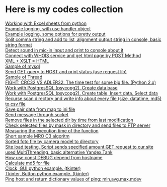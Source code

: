 # Here is my codes collection

<a href="https://github.com/avedensky/SamplesOffPython/blob/master/excel/xls_write.py">Working with Excel sheets from python</a><br>
<a href="https://github.com/avedensky/SamplesOffPython/blob/master/logging/log.py">Example logging, with use handler object</a><br>
<a href="https://github.com/avedensky/SamplesOffPython/blob/master/logging/log2Console.py">Example logging, some options for pretty output</a><br>
<a href="https://github.com/avedensky/SamplesOffPython/blob/master/strings/parse_str.py">Split comma string and add to list, alignment output string in console, basic string format</a><br>
<a href="https://github.com/avedensky/SamplesOffPython/blob/master/sound-mic-dectect/detectsound.py">Detect sound in mic-in input and print to console about it</a><br>
<a href="https://github.com/avedensky/SamplesOffPython/blob/master/urllib/urlibpost.py">Connect with WHOIS service and get html page by POST Method</a><br>
<a href="https://github.com/avedensky/SamplesOffPython/blob/master/xml-xslt-html/generatorHTML.py">XML + XSLT = HTML</a><br>
<a href="https://github.com/avedensky/SamplesOffPython/blob/master/mysql/mysql.py">Sample of mysql</a><br>
<a href="https://github.com/avedensky/SamplesOffPython/blob/master/request/checkhostbyget.py">Send GET query to HOST and print status (use request lib)</a><br>
<a href="https://github.com/avedensky/SamplesOffPython/blob/master/thread/threads.py">Sample of Thread</a><br>
<a href="https://github.com/avedensky/SamplesOffPython/blob/master/crc/crc.py">FIGHT: CRC32 VS ADLER32. The time test for some big file. (Python 2.x)</a><br>
<a href="https://github.com/avedensky/SamplesOffPython/blob/master/postgresql/createbd.py">Work with PostgresSQL (psycopg2). Create data base</a><br>
<a href="https://github.com/avedensky/SamplesOffPython/blob/master/postgresql/createtbl_insert_select.py">Work with PostgresSQL (psycopg2). Create table, Insert data, Select data</a><br>
<a href="https://github.com/avedensky/SamplesOffPython/blob/master/dir2csv/dir2csv.py">Recurse scan directory and write info about every file (size, datatime, md5) to csv file</a><br>
<a href="https://github.com/avedensky/SamplesOffPython/blob/master/voc2ini/voc2ini.py">Save pair data from map to ini file</a><br>
<a href="https://github.com/avedensky/SamplesOffPython/blob/master/send2socket/send2socket.py">Send message through socket</a><br>
<a href="https://github.com/avedensky/SamplesOffPython/blob/master/files_remove/remove_files_by_time.py">Remove files in the selected dir by time from last modification</a><br>
<a href="https://github.com/avedensky/SamplesOffPython/blob/master/ftp/ftp.py">Check selected files by mask in directory and send files to FTP server</a><br>
<a href="https://github.com/avedensky/SamplesOffPython/blob/master/execution_time/execution_time.py">Measuring the execution time of the function</a><br>
<a href="https://github.com/avedensky/SamplesOffPython/blob/master/mro_c3/mro.py">Short sample MRO C3 algoritm</a><br>
<a href="https://github.com/avedensky/SamplesOffPython/blob/master/sort_foto/foto_sort_to_dir.py">Sorted foto file by camera model to directory</a><br>
<a href="https://github.com/avedensky/SamplesOffPython/blob/master/sait_load_testing/stress.py">Site load testing. Script sends specified amount GET request to our site used MultiThreading, basic alternative Yandex.Tank</a><br>
<a href="https://github.com/avedensky/SamplesOffPython/blob/master/hostname/get_hostname.py">How use const DEBUG depend from hostname</a><br>
<a href="https://github.com/avedensky/SamplesOffPython/blob/master/md5/md5filesum.py">Calculate md5 for file</a><br>
<a href="https://github.com/avedensky/SamplesOffPython/blob/master/tkinter/clock.py">Clock, GUI python example. (tkinter)</a><br>
<a href="https://github.com/avedensky/SamplesOffPython/blob/master/tkinter/button.py">Tkinter, Button python example. (tkinter)</a><br>
<a href="https://github.com/avedensky/SamplesOffPython/blob/master/ping/ping_values.py">Ping host and return dictionary values of ping: min,avg,max,mdev</a><br>



